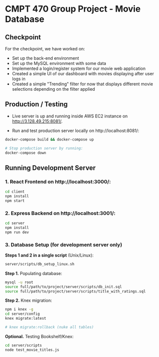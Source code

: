 # CMPT 470 Group Project - Movie Database

## Checkpoint

For the checkpoint, we have worked on:

- Set up the back-end environment
- Set up the MySQL environment with some data
- Implemented a login/register system for our movie web application
- Created a simple UI of our dashboard with movies displaying after user logs in
- Created a simple "Trending" filter for now that displays different movie selections depending on the filter applied

## Production / Testing

- Live server is up and running inside AWS EC2 instance on http://3.128.49.215:8081/.

- Run and test production server locally on http://localhost:8081/:

```bash
docker-compose build && docker-compose up

# Stop production server by running:
docker-compose down
```

## Running Development Server

### 1. React Frontend on http://localhost:3000/:

```bash
cd client
npm install
npm start
```

### 2. Express Backend on http://localhost:3001/:

```bash
cd server
npm install
npm run dev
```

### 3. Database Setup (for development server only)

**Steps 1 and 2 in a single script** (Unix/Linux):

```bash
server/scripts/db_setup_linux.sh
```

**Step 1.** Populating database:

```bash
mysql -u root
source full/path/to/project/server/scripts/db_init.sql
source full/path/to/project/server/scripts/title_with_ratings.sql
```

**Step 2.** Knex migration:

```bash
npm i knex -g
cd server/config
knex migrate:latest

# knex migrate:rollback (nuke all tables)
```

**Optional.** Testing Bookshelf/Knex:

```bash
cd server/scripts
node test_movie_titles.js
```
